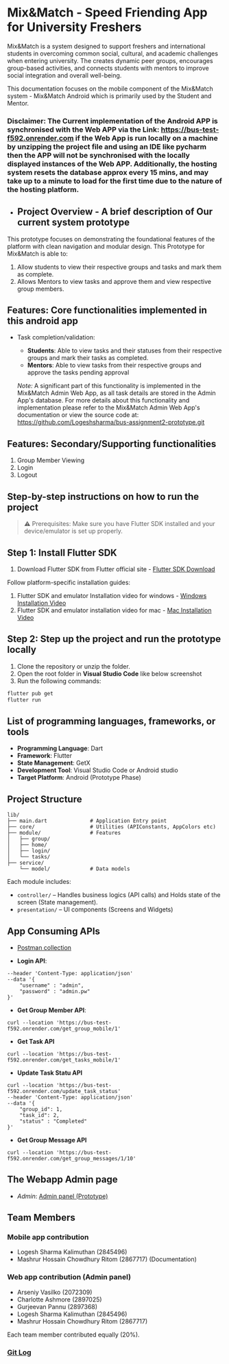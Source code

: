 # Mix&Match - Speed Friending App for University Freshers

Mix&Match is a system designed to support freshers and international students in overcoming common social, cultural, and academic challenges when entering university. The creates dynamic peer groups, encourages group-based activities, and connects students with mentors to improve social integration and overall well-being.

This documentation focuses on the mobile component of the Mix&Match system - Mix&Match Android which is primarily used by the Student and Mentor.

### Disclaimer: The Current implementation of the Android APP is synchronised with the Web APP via the Link: https://bus-test-f592.onrender.com if the Web App is run locally on a machine by unzipping the project file and using an IDE like pycharm then the APP will not be synchronised with the locally displayed instances of the Web APP. Additionally, the hosting system resets the database approx every 15 mins, and may take up to a minute to load for the first time due to the nature of the hosting platform.

- ## Project Overview - A brief description of Our current system prototype

This prototype focuses on demonstrating the foundational features of the platform with clean navigation and modular design.
This Prototype for Mix&Match is able to:
1. Allow students to view their respective groups and tasks and mark them as complete.
2. Allows Mentors to view tasks and approve them and view respective group members.


## Features: Core functionalities implemented in this android app
- Task completion/validation:
  - **Students**: Able to view tasks and their statuses from their respective groups and mark their tasks as completed.
  - **Mentors**: Able to view tasks from their respective groups and approve the tasks pending approval

  *Note:* A significant part of this functionality is implemented in the Mix&Match Admin Web App, as all task details are stored in the Admin App's database. For more details about this functionality and implementation please refer to the Mix&Match Admin Web App's documentation or view the source code at: https://github.com/Logeshsharma/bus-assignment2-prototype.git 
  

## Features: Secondary/Supporting functionalities
1. Group Member Viewing
2. Login
3. Logout

## Step-by-step instructions on how to run the project

> ⚠️ Prerequisites: Make sure you have Flutter SDK installed and your device/emulator is set up properly.

## Step 1: Install Flutter SDK

1. Download Flutter SDK from Flutter official site - [Flutter SDK Download](https://docs.flutter.dev/release/archive)

Follow platform-specific installation guides:
1. Flutter SDK and emulator Installation video for windows - [Windows Installation Video](https://www.youtube.com/watch?v=VFDbZk2xhO4)
2. Flutter SDK and emulator installation video for mac - [Mac Installation Video](https://www.youtube.com/watch?v=QG9bw4rWqrg)

## Step 2: Step up the project and run the prototype locally

1. Clone the repository or unzip the folder.
2. Open the root folder in **Visual Studio Code** like below screenshot
3. Run the following commands:

```bash
flutter pub get
flutter run
```

## List of programming languages, frameworks, or tools

- **Programming Language**: Dart
- **Framework**: Flutter
- **State Management**: GetX
- **Development Tool**: Visual Studio Code or Android studio
- **Target Platform**: Android (Prototype Phase)


## Project Structure

```
lib/
├── main.dart              # Application Entry point
├── core/                  # Utilities (APIConstants, AppColors etc)
├── module/                # Features
│   ├── group/             
│   ├── home/
│   ├── login/
│   └── tasks/
├── service/                
    └── model/             # Data models
```

Each module includes:
- `controller/` – Handles business logics (API calls) and Holds state of the screen (State management).
- `presentation/` – UI components (Screens and Widgets)

## App Consuming APIs

- [Postman collection](https://github.com/Logeshsharma/bus-assignment2-moibleapp-prototype/blob/main/BusAssignment2-MobileAPIs.postman_collection.json)

- **Login API**:

```curl --location 'https://bus-test-f592.onrender.com/login_mobile' 
--header 'Content-Type: application/json' 
--data '{
    "username" : "admin",
    "password" : "admin.pw"
}'
```

- **Get Group Member API**:

```
curl --location 'https://bus-test-f592.onrender.com/get_group_mobile/1'
```

- **Get Task API**

```
curl --location 'https://bus-test-f592.onrender.com/get_tasks_mobile/1'
```

- **Update Task Statu API**

```
curl --location 'https://bus-test-f592.onrender.com/update_task_status' 
--header 'Content-Type: application/json' 
--data '{
    "group_id": 1,
    "task_id": 2,
    "status" : "Completed"
}'
```

- **Get Group Message API**
```
curl --location 'https://bus-test-f592.onrender.com/get_group_messages/1/10'
```




## The Webapp Admin page

- *Admin*: [Admin panel (Prototype)](https://bus-test-f592.onrender.com/)


## Team Members

### Mobile app contribution 

- Logesh Sharma Kalimuthan (2845496) 
- Mashrur Hossain Chowdhury Ritom (2867717) (Documentation)

### Web app contribution (Admin panel)

- Arseniy Vasilko (2072309)
- Charlotte Ashmore (2897025)
- Gurjeevan Pannu (2897368)
- Logesh Sharma Kalimuthan (2845496) 
- Mashrur Hossain Chowdhury Ritom (2867717)

Each team member contributed equally (20%).

### [Git Log](https://github.com/Logeshsharma/bus-assignment2-moibleapp-prototype/blob/main/git-log.txt)




